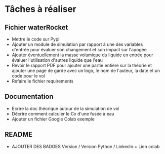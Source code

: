 # Tâches à réaliser
## Fichier waterRocket
- Mettre le code sur Pypi
- Ajouter un module de simulation par rapport à une des variables d'entrée pour évaluer son changement et son impact sur l'apogée
- Ajouter éventuellement la masse volumique du liquide en entrée pour évaluer l'utilisation d'autres liquide que l'eau
- Revoir le rapport PDF pour ajouter une partie entière sur la théorie et ajouter une page de garde avec un logo, le nom de l'auteur, la date et un code pour le vol
- Refaire le fichier requirements
## Documentation
- Ecrire la doc théorique autour de la simulation de vol
- Décrire comment calculer le Cx d'une fusée à eau
- Ajouter un fichier Google Colab exemple
## README
- AJOUTER DES BADGES Version / Version Python / Linkedin  + Lien colab